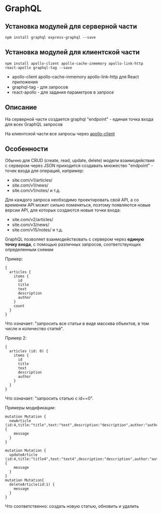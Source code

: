 # GraphQL

## Установка модулей для серверной части
```
npm install graphql express-graphql --save
```

## Установка модулей для клиентской части
```
npm install apollo-client apollo-cache-inmemory apollo-link-http react-apollo graphql-tag --save
```
* apollo-client apollo-cache-inmemory apollo-link-http для React приложения
* graphql-tag - для запросов
* react-apollo - для задания параметров в запросе

## Описание
На серверной части создается graphql "endpoint" - единая точка входа для всех GraphQL запросов

На клиентской части все запросы через [apollo-client](https://www.apollographql.com/docs/react/)

## Особенности
Обычно для CRUD (create, read, update, delete) модели взаимодействия с сервером через JSON приходится создавать множество "endpoint" - точек входа для операций, например:
* site.com/v1/articles/
* site.com/v1/news/
* site.com/v1/notes/
и т.д.

Для каждого запроса необходимо проектировать свой API, а со временем API может сильно поменяться, поэтому появляются новые версии API, для которых создаются новые точки входа:
* site.com/v2/articles/
* site.com/v3/news/
* site.com/v15/notes/
и т.д.

GraphQL позволяет взаимодействовать с сервером через **единую точку входа**, с помощью различных запросов, соответствующих определенным схемам

Пример:
```
{
  articles {
    items {
      id
      title
      text
      description
      author
    }
    count
  }
}
```
Что означает: "запросить все статьи в виде массива объектов, в том числе и количество статей".

Пример 2:
```
{
  articles (id: 0) {
    items {
      id
      title
      text
      description
      author
    }
  }
}
```
Что означает: "запросить статью с id==0".

Примеры модификации:
```
mutation Mutation {
  newArticle (id:4,title:"title",text:"text",description:"description",author:"author") {
    message
  }
}

mutation Mutation {
  updateArticle (id:4,title:"title4",text:"text4",description:"description",author:"author") {
    message
  }
}
mutation Mutation{
  deleteArticle(id:1) {
    message
  }
}
```
Что соответственно: создать новую статью, обновить и удалить